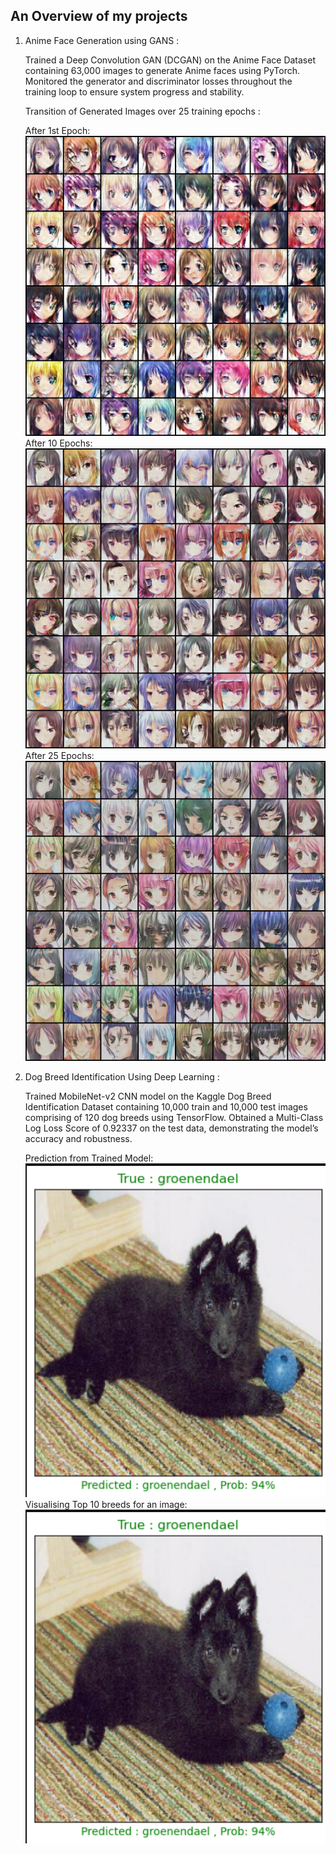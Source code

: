 ## An Overview of my projects

1. Anime Face Generation using GANS :
     
   Trained a Deep Convolution GAN (DCGAN) on the Anime Face Dataset containing 63,000 images to generate Anime faces using PyTorch.
   Monitored the generator and discriminator losses throughout the training loop to ensure system progress and stability.
     
   Transition of Generated Images over 25 training epochs :
     
   After 1st Epoch:  
      ![alt text](https://github.com/Sushmit1/Projects/blob/main/Anime%20Face%20Generation%20using%20DCGAN/Generated/generated-image-0001.png)  
   After 10 Epochs:  
      ![alt text](https://github.com/Sushmit1/Projects/blob/main/Anime%20Face%20Generation%20using%20DCGAN/Generated/generated-image-0010.png)  
   After 25 Epochs:  
      ![alt text](https://github.com/Sushmit1/Projects/blob/main/Anime%20Face%20Generation%20using%20DCGAN/Generated/generated-image-0025.png)  

2. Dog Breed Identification Using Deep Learning :  

   Trained MobileNet-v2 CNN model on the Kaggle Dog Breed Identification Dataset containing 10,000 train and 10,000 test images comprising of 120 dog breeds using TensorFlow.
   Obtained a Multi-Class Log Loss Score of 0.92337 on the test data, demonstrating the model’s accuracy and robustness.

   Prediction from Trained Model:  
      ![alt text](https://github.com/Sushmit1/Projects/blob/main/Dog%20Breed%20Identification/imgs/output_with_truth_and_pred.png)  
   Visualising Top 10 breeds for an image:  
      ![alt text](https://github.com/Sushmit1/Projects/blob/main/Dog%20Breed%20Identification/imgs/output_with_truth_and_pred.png)
   

